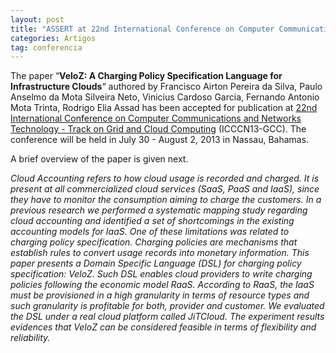 ```yaml
---
layout: post
title: "ASSERT at 22nd International Conference on Computer Communications and Networks Technology - Track on Grid and Cloud Computing (ICCCN13-GCC)"
categories: Artigos
tag: conferencia
---
```


The paper “**VeloZ: A Charging Policy Specification Language for Infrastructure Clouds**“ authored by Francisco Airton Pereira da Silva, Paulo Anselmo da Mota Silveira Neto, Vinicius Cardoso Garcia, Fernando Antonio Mota Trinta, Rodrigo Elia Assad has been accepted for publication at&nbsp;[22nd International Conference on Computer Communications and Networks Technology - Track on Grid and Cloud Computing](http://www.icccn.org/icccn13/tracks/GCC.html) (ICCCN13-GCC). The conference will be held in July 30 - August 2, 2013 in Nassau, Bahamas.

A brief overview of the paper is given next.

_Cloud Accounting refers to how cloud usage is recorded and charged. It is present at all commercialized cloud services (SaaS, PaaS and IaaS), since they have to monitor the consumption aiming to charge the customers. In a previous research we performed a systematic mapping study regarding cloud accounting and identified a set of shortcomings in the existing accounting models for IaaS. One of these limitations was related to charging policy specification. Charging policies are mechanisms that establish rules to convert usage records into monetary information. This paper presents a Domain Specific Language (DSL) for charging policy specification: VeloZ. Such DSL enables cloud providers to write charging policies following the economic model RaaS. According to RaaS, the IaaS must be provisioned in a high granularity in terms of resource types and such granularity is profitable for both, provider and customer. We evaluated the DSL under a real cloud platform called JiTCloud. The experiment results evidences that VeloZ can be considered feasible in terms of flexibility and reliability._